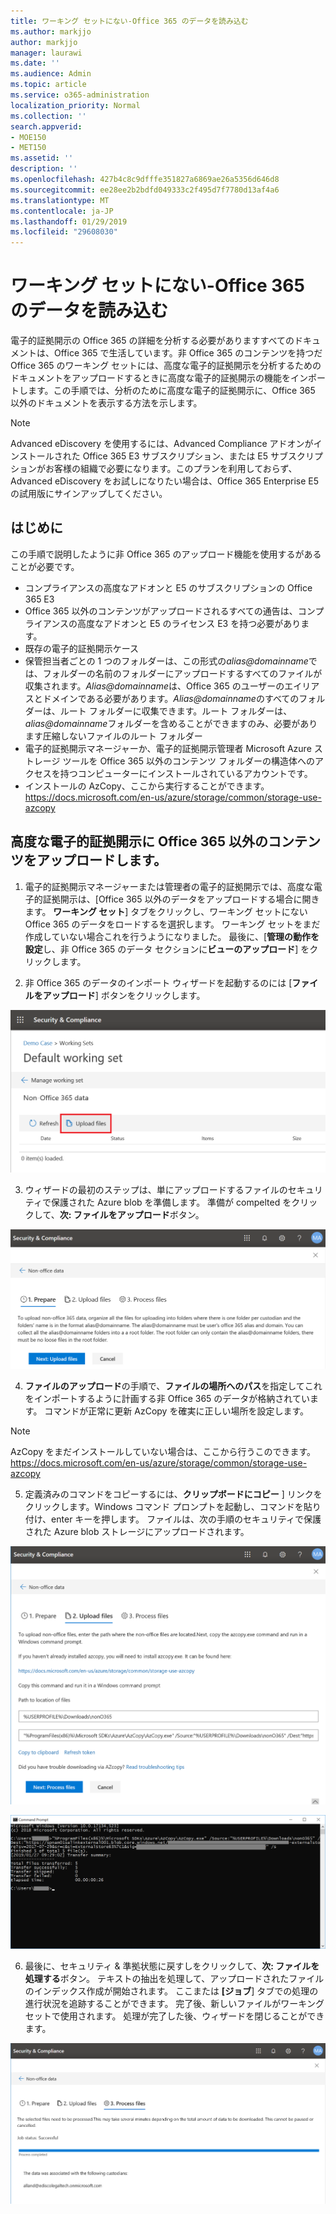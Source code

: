 ```yaml
---
title: ワーキング セットにない-Office 365 のデータを読み込む
ms.author: markjjo
author: markjjo
manager: laurawi
ms.date: ''
ms.audience: Admin
ms.topic: article
ms.service: o365-administration
localization_priority: Normal
ms.collection: ''
search.appverid:
- MOE150
- MET150
ms.assetid: ''
description: ''
ms.openlocfilehash: 427b4c8c9dfffe351827a6869ae26a5356d646d8
ms.sourcegitcommit: ee28ee2b2bdfd049333c2f495d7f7780d13af4a6
ms.translationtype: MT
ms.contentlocale: ja-JP
ms.lasthandoff: 01/29/2019
ms.locfileid: "29608030"
---
```

# <a name="load-non-office-365-data-into-a-working-set"></a>ワーキング セットにない-Office 365 のデータを読み込む

電子的証拠開示の Office 365 の詳細を分析する必要がありますすべてのドキュメントは、Office 365 で生活しています。非 Office 365 のコンテンツを持つだ Office 365 のワーキング セットには、高度な電子的証拠開示を分析するためのドキュメントをアップロードするときに高度な電子的証拠開示の機能をインポートします。この手順では、分析のために高度な電子的証拠開示に、Office 365 以外のドキュメントを表示する方法を示します。

>[!Note]
>Advanced eDiscovery を使用するには、Advanced Compliance アドオンがインストールされた Office 365 E3 サブスクリプション、または E5 サブスクリプションがお客様の組織で必要になります。このプランを利用しておらず、Advanced eDiscovery をお試しになりたい場合は、Office 365 Enterprise E5 の試用版にサインアップしてください。

## <a name="before-you-begin"></a>はじめに
この手順で説明したように非 Office 365 のアップロード機能を使用するがあることが必要です。
* コンプライアンスの高度なアドオンと E5 のサブスクリプションの Office 365 E3
* Office 365 以外のコンテンツがアップロードされるすべての通告は、コンプライアンスの高度なアドオンと E5 のライセンス E3 を持つ必要があります。
* 既存の電子的証拠開示ケース
* 保管担当者ごとの 1 つのフォルダーは、この形式の*alias@domainname*では、フォルダーの名前のフォルダーにアップロードするすべてのファイルが収集されます。*Alias@domainname*は、Office 365 のユーザーのエイリアスとドメインである必要があります。*Alias@domainname*のすべてのフォルダーは、ルート フォルダーに収集できます。ルート フォルダーは、 *alias@domainname*フォルダーを含めることができますのみ、必要があります圧縮しないファイルのルート フォルダー
* 電子的証拠開示マネージャーか、電子的証拠開示管理者 Microsoft Azure ストレージ ツールを Office 365 以外のコンテンツ フォルダーの構造体へのアクセスを持つコンピューターにインストールされているアカウントです。
* インストールの AzCopy、ここから実行することができます。https://docs.microsoft.com/en-us/azure/storage/common/storage-use-azcopy

## <a name="upload-non-office-365-content-into-advanced-ediscovery"></a>高度な電子的証拠開示に Office 365 以外のコンテンツをアップロードします。
1. 電子的証拠開示マネージャーまたは管理者の電子的証拠開示では、高度な電子的証拠開示は、[Office 365 以外のデータをアップロードする場合に開きます。 **ワーキング セット**] タブをクリックし、ワーキング セットにない Office 365 のデータをロードするを選択します。 ワーキング セットをまだ作成していない場合これを行うようになりました。 最後に、[**管理の動作を設定**し、非 Office 365 のデータ セクションに**ビューのアップロード**] をクリックします。

2. 非 Office 365 のデータのインポート ウィザードを起動するのには [**ファイルをアップロード**] ボタンをクリックします。

![ファイルをアップロードします。](../media/574f4059-4146-4058-9df3-ec97cf28d7c7.png)

3. ウィザードの最初のステップは、単にアップロードするファイルのセキュリティで保護された Azure blob を準備します。 準備が compelted をクリックして、**次: ファイルをアップロード**ボタン。

![非 Office 365 のインポート - の準備](../media/0670a347-a578-454a-9b3d-e70ef47aec57.png)
 
4. **ファイルのアップロード**の手順で、**ファイルの場所へのパス**を指定してこれをインポートするように計画する非 Office 365 のデータが格納されています。 コマンドが正常に更新 AzCopy を確実に正しい場所を設定します。

> [!NOTE]
> AzCopy をまだインストールしていない場合は、ここから行うこのできます。https://docs.microsoft.com/en-us/azure/storage/common/storage-use-azcopy

5. 定義済みのコマンドをコピーするには、**クリップボードにコピー** ] リンクをクリックします。Windows コマンド プロンプトを起動し、コマンドを貼り付け、enter キーを押します。 ファイルは、次の手順のセキュリティで保護された Azure blob ストレージにアップロードされます。

![Office 365 以外のインポート ・ ファイルをアップロード](../media/3ea53b5d-7f9b-4dfc-ba63-90a38c14d41a.png)

![非 Office 365 のインポート - AzCopy](../media/504e2dbe-f36f-4f36-9b08-04aea85d8250.png)

6. 最後に、セキュリティ & 準拠状態に戻すしをクリックして、**次: ファイルを処理する**ボタン。 テキストの抽出を処理して、アップロードされたファイルのインデックス作成が開始されます。 ここまたは **[ジョブ**] タブでの処理の進行状況を追跡することができます。 完了後、新しいファイルがワーキング セットで使用されます。 処理が完了した後、ウィザードを閉じることができます。

![Office 365 以外のインポート ・ ファイルの処理](../media/218b1545-416a-4a9f-9b25-3b70e8508f67.png)

